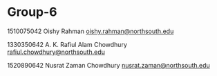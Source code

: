 # Group-6

1510075042	Oishy Rahman	<oishy.rahman@northsouth.edu>

1330350642	A. K. Rafiul Alam Chowdhury	<rafiul.chowdhury@northsouth.edu>

1520890642	Nusrat Zaman Chowdhury	<nusrat.zaman@northsouth.edu>

